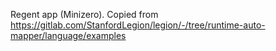 Regent app (Minizero). Copied from https://gitlab.com/StanfordLegion/legion/-/tree/runtime-auto-mapper/language/examples
